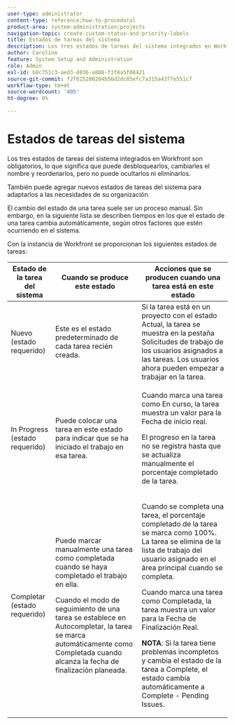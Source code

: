 ```yaml
---
user-type: administrator
content-type: reference;how-to-procedural
product-area: system-administration;projects
navigation-topic: create-custom-status-and-priority-labels
title: Estados de tareas del sistema
description: Los tres estados de tareas del sistema integrados en Workfront son obligatorios, lo que significa que puede desbloquearlos, cambiarles el nombre y reordenarlos, pero no puede ocultarlos ni eliminarlos. También puede agregar nuevos estados de tareas del sistema para adaptarlos a las necesidades de su organización. El cambio del estado de una tarea suele ser un proceso manual, pero a veces el estado de una tarea cambia automáticamente, según otros factores que estén ocurriendo en el sistema.
author: Caroline
feature: System Setup and Administration
role: Admin
exl-id: b8c751c3-aed3-4836-a888-f3f8a5f08421
source-git-commit: f2f825280204b56d2dc85efc7a315a4377e551c7
workflow-type: tm+mt
source-wordcount: '405'
ht-degree: 0%

---
```


# Estados de tareas del sistema

Los tres estados de tareas del sistema integrados en Workfront son obligatorios, lo que significa que puede desbloquearlos, cambiarles el nombre y reordenarlos, pero no puede ocultarlos ni eliminarlos.

También puede agregar nuevos estados de tareas del sistema para adaptarlos a las necesidades de su organización.

El cambio del estado de una tarea suele ser un proceso manual. Sin embargo, en la siguiente lista se describen tiempos en los que el estado de una tarea cambia automáticamente, según otros factores que estén ocurriendo en el sistema.

Con la instancia de Workfront se proporcionan los siguientes estados de tareas:

<table style="table-layout:auto"> 
 <col> 
 <col> 
 <col> 
 <thead> 
  <tr> 
   <th>Estado de la tarea del sistema</th> 
   <th>Cuando se produce este estado</th> 
   <th>Acciones que se producen cuando una tarea está en este estado</th> 
  </tr> 
 </thead> 
 <tbody> 
  <tr> 
   <td>Nuevo (estado requerido)</td> 
   <td>Este es el estado predeterminado de cada tarea recién creada.</td> 
   <td>Si la tarea está en un proyecto con el estado Actual, la tarea se muestra en la pestaña Solicitudes de trabajo de los usuarios asignados a las tareas. Los usuarios ahora pueden empezar a trabajar en la tarea.</td> 
  </tr> 
  <tr> 
   <td>In Progress (estado requerido)</td> 
   <td>Puede colocar una tarea en este estado para indicar que se ha iniciado el trabajo en esa tarea.</td> 
   <td> <p>Cuando marca una tarea como En curso, la tarea muestra un valor para la Fecha de inicio real.</p> <p>El progreso en la tarea no se registra hasta que se actualiza manualmente el porcentaje completado de la tarea.</p> </td> 
  </tr> 
  <tr> 
   <td>Completar (estado requerido)</td> 
   <td> <p>Puede marcar manualmente una tarea como completada cuando se haya completado el trabajo en ella.</p> <p>Cuando el modo de seguimiento de una tarea se establece en Autocompletar, la tarea se marca automáticamente como Completada cuando alcanza la fecha de finalización planeada.</p> </td> 
   <td> <p>Cuando se completa una tarea, el porcentaje completado de la tarea se marca como 100%. La tarea se elimina de la lista de trabajo del usuario asignado en el área principal cuando se completa.</p> <p>Cuando marca una tarea como Completada, la tarea muestra un valor para la Fecha de Finalización Real.</p> <p><b>NOTA</b>: Si la tarea tiene problemas incompletos y cambia el estado de la tarea a Complete, el estado cambia automáticamente a Complete - Pending Issues.</p> </td> 
  </tr> 
 </tbody> 
</table>
